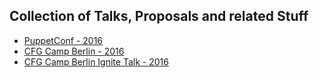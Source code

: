 ## Collection of Talks, Proposals and related Stuff

* [PuppetConf - 2016](puppetconf2016.txt)
* [CFG Camp Berlin - 2016](cfgcampberlin2016.txt)
* [CFG Camp Berlin Ignite Talk - 2016](cfgcampberlinignite2016.txt)

